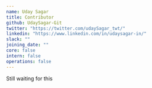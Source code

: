 ```yaml
---
name: Uday Sagar
title: Contributor
github: UdaySagar-Git
twitter: "https://twitter.com/udaySagar_twt/"
linkedin: "https://www.linkedin.com/in/udaysagar-in/"
slack: ""
joining_date: ""
core: false
intern: false
operations: false
---
```


Still waiting for this
